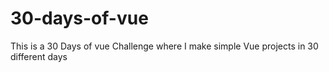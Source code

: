 # 30-days-of-vue
This is a 30 Days of vue Challenge where I make simple Vue projects in 30 different days
